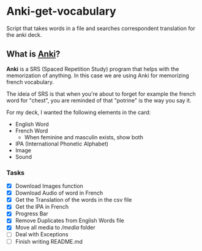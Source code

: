 # Anki-get-vocabulary
Script that takes words in a file and searches correspondent translation for the anki deck. 

## What is [Anki](https://apps.ankiweb.net/)?
**Anki** is a SRS (Spaced Repetition Study) program that helps with the memorization of anything. In this case we are using Anki for
memorizing french vocabulary.

The ideia of SRS is that when you're about to forget for example the french word for "chest", you are reminded of that "potrine" is the way you say it. 

For my deck, I wanted the following elements in the card:
- English Word
- French Word
  - When feminine and masculin exists, show both
- IPA (International Phonetic Alphabet)
- Image
- Sound

### Tasks

- [x] Download Images function
- [x] Download Audio of word in French
- [x] Get the Translation of the words in the csv file
- [x] Get the IPA in French
- [x] Progress Bar
- [x] Remove Duplicates from English Words file
- [x] Move all media to */media* folder
- [ ] Deal with Exceptions
- [ ] Finish writing README.md